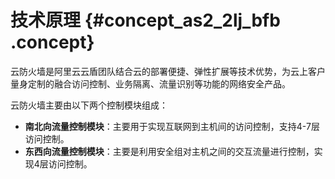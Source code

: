 # 技术原理 {#concept_as2_2lj_bfb .concept}

云防火墙是阿里云云盾团队结合云的部署便捷、弹性扩展等技术优势，为云上客户量身定制的融合访问控制、业务隔离、流量识别等功能的网络安全产品。

云防火墙主要由以下两个控制模块组成：

-   **南北向流量控制模块**：主要用于实现互联网到主机间的访问控制，支持4-7层访问控制。
-   **东西向流量控制模块**：主要是利用安全组对主机之间的交互流量进行控制，实现4层访问控制。

